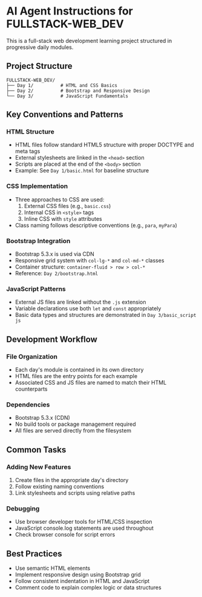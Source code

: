 # AI Agent Instructions for FULLSTACK-WEB_DEV

This is a full-stack web development learning project structured in progressive daily modules.

## Project Structure

```
FULLSTACK-WEB_DEV/
├── Day 1/          # HTML and CSS Basics
├── Day 2/          # Bootstrap and Responsive Design
└── Day 3/          # JavaScript Fundamentals
```

## Key Conventions and Patterns

### HTML Structure

- HTML files follow standard HTML5 structure with proper DOCTYPE and meta tags
- External stylesheets are linked in the `<head>` section
- Scripts are placed at the end of the `<body>` section
- Example: See `Day 1/basic.html` for baseline structure

### CSS Implementation

- Three approaches to CSS are used:
  1. External CSS files (e.g., `basic.css`)
  2. Internal CSS in `<style>` tags
  3. Inline CSS with `style` attributes
- Class naming follows descriptive conventions (e.g., `para`, `myPara`)

### Bootstrap Integration

- Bootstrap 5.3.x is used via CDN
- Responsive grid system with `col-lg-*` and `col-md-*` classes
- Container structure: `container-fluid > row > col-*`
- Reference: `Day 2/bootstrap.html`

### JavaScript Patterns

- External JS files are linked without the `.js` extension
- Variable declarations use both `let` and `const` appropriately
- Basic data types and structures are demonstrated in `Day 3/basic_script js`

## Development Workflow

### File Organization

- Each day's module is contained in its own directory
- HTML files are the entry points for each example
- Associated CSS and JS files are named to match their HTML counterparts

### Dependencies

- Bootstrap 5.3.x (CDN)
- No build tools or package management required
- All files are served directly from the filesystem

## Common Tasks

### Adding New Features

1. Create files in the appropriate day's directory
2. Follow existing naming conventions
3. Link stylesheets and scripts using relative paths

### Debugging

- Use browser developer tools for HTML/CSS inspection
- JavaScript console.log statements are used throughout
- Check browser console for script errors

## Best Practices

- Use semantic HTML elements
- Implement responsive design using Bootstrap grid
- Follow consistent indentation in HTML and JavaScript
- Comment code to explain complex logic or data structures
